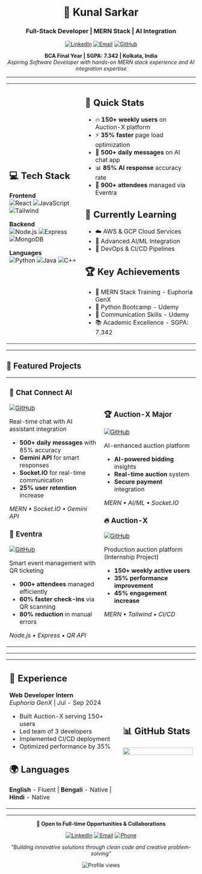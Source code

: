 <div align="center">

# 🚀 Kunal Sarkar
### Full-Stack Developer | MERN Stack | AI Integration

[![LinkedIn](https://img.shields.io/badge/LinkedIn-0077B5?style=flat&logo=linkedin)](https://www.linkedin.com/in/kunal-sarkar-592a1230a/)
[![Email](https://img.shields.io/badge/Email-D14836?style=flat&logo=gmail)](mailto:kunalsarkar6290@gmail.com)
[![GitHub](https://img.shields.io/github/followers/kunalsarkar-bit?label=Follow&style=flat&logo=github)](https://github.com/kunalsarkar-bit)

**BCA Final Year | SGPA: 7.342 | Kolkata, India**  
*Aspiring Software Developer with hands-on MERN stack experience and AI integration expertise*

</div>

---

<table>
<tr>
<td width="40%">

## 💻 Tech Stack

**Frontend**  
![React](https://img.shields.io/badge/React-61DAFB?style=flat&logo=react&logoColor=black)
![JavaScript](https://img.shields.io/badge/JavaScript-F7DF1E?style=flat&logo=javascript&logoColor=black)
![Tailwind](https://img.shields.io/badge/Tailwind-38B2AC?style=flat&logo=tailwind-css&logoColor=white)

**Backend**  
![Node.js](https://img.shields.io/badge/Node.js-43853D?style=flat&logo=node.js)
![Express](https://img.shields.io/badge/Express-000000?style=flat&logo=express)
![MongoDB](https://img.shields.io/badge/MongoDB-4EA94B?style=flat&logo=mongodb)

**Languages**  
![Python](https://img.shields.io/badge/Python-3776AB?style=flat&logo=python&logoColor=white)
![Java](https://img.shields.io/badge/Java-ED8B00?style=flat&logo=java&logoColor=white)
![C++](https://img.shields.io/badge/C++-00599C?style=flat&logo=c%2B%2B)

</td>
<td width="60%">

## 🎯 Quick Stats

- 🔥 **150+ weekly users** on Auction-X platform
- ⚡ **35% faster** page load optimization
- 🤖 **500+ daily messages** on AI chat app
- 📊 **85% AI response** accuracy rate
- 🎫 **900+ attendees** managed via Eventra

## 🌱 Currently Learning
- ☁️ AWS & GCP Cloud Services
- 🤖 Advanced AI/ML Integration
- 🔧 DevOps & CI/CD Pipelines

## 🏆 Key Achievements
- 🏅 MERN Stack Training - Euphoria GenX
- 🐍 Python Bootcamp - Udemy
- 💬 Communication Skills - Udemy
- 📚 Academic Excellence - SGPA: 7.342

</td>
</tr>
</table>

---

## 🚀 Featured Projects

<table>
<tr>
<td width="50%">

### 🤖 **Chat Connect AI**
[![GitHub](https://img.shields.io/badge/Code-black?style=flat&logo=github)](https://github.com/kunalsarkar-bit)

Real-time chat with AI assistant integration
- **500+ daily messages** with 85% accuracy
- **Gemini API** for smart responses
- **Socket.IO** for real-time communication
- **25% user retention** increase

*MERN • Socket.IO • Gemini API*

### 🎯 **Eventra**
[![GitHub](https://img.shields.io/badge/Code-black?style=flat&logo=github)](https://github.com/kunalsarkar-bit/Eventra)

Smart event management with QR ticketing
- **900+ attendees** managed efficiently
- **60% faster check-ins** via QR scanning
- **80% reduction** in manual errors

*Node.js • Express • QR API*

</td>
<td width="50%">

### 🏆 **Auction-X Major**
[![GitHub](https://img.shields.io/badge/Code-black?style=flat&logo=github)](https://github.com/kunalsarkar-bit/Auction-X-Major)

AI-enhanced auction platform
- **AI-powered bidding** insights
- **Real-time auction** system
- **Secure payment** integration

*MERN • AI/ML • Socket.IO*

### 🔥 **Auction-X**
[![GitHub](https://img.shields.io/badge/Code-black?style=flat&logo=github)](https://github.com/kunalsarkar-bit/Auction-X)

Production auction platform (Internship Project)
- **150+ weekly active users**
- **35% performance improvement**
- **45% engagement increase**

*MERN • Tailwind • CI/CD*

</td>
</tr>
</table>

---

<table>
<tr>
<td width="60%">

## 💼 Experience

**Web Developer Intern**  
*Euphoria GenX* | Jul - Sep 2024
- Built Auction-X serving 150+ users
- Led team of 3 developers
- Implemented CI/CD deployment
- Optimized performance by 35%

## 🌍 Languages
**English** - Fluent | **Bengali** - Native | **Hindi** - Native

</td>
<td width="40%">

## 📊 GitHub Stats

<img src="https://github-readme-stats.vercel.app/api?username=kunalsarkar-bit&show_icons=true&theme=dark&hide_border=true&count_private=true" width="100%"/>

</td>
</tr>
</table>

---

<div align="center">

**🌟 Open to Full-time Opportunities & Collaborations**

[![LinkedIn](https://img.shields.io/badge/Connect-0077B5?style=for-the-badge&logo=linkedin)](https://www.linkedin.com/in/kunal-sarkar-592a1230a/)
[![Email](https://img.shields.io/badge/Email-D14836?style=for-the-badge&logo=gmail)](mailto:kunalsarkar6290@gmail.com)
[![Phone](https://img.shields.io/badge/Call-28a745?style=for-the-badge&logo=phone)](tel:+916290613849)

*"Building innovative solutions through clean code and creative problem-solving"*

<img src="https://komarev.com/ghpvc/?username=kunalsarkar-bit&color=brightgreen" alt="Profile views"/>

</div>
